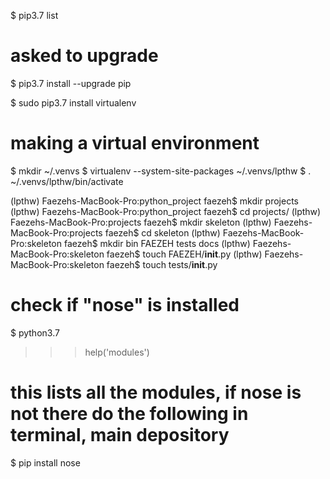 $ pip3.7 list

# asked to upgrade
$ pip3.7 install --upgrade pip

$ sudo pip3.7 install virtualenv

# making a virtual environment
$ mkdir ~/.venvs
$ virtualenv --system-site-packages ~/.venvs/lpthw
$ . ~/.venvs/lpthw/bin/activate

(lpthw) Faezehs-MacBook-Pro:python_project faezeh$ mkdir projects
(lpthw) Faezehs-MacBook-Pro:python_project faezeh$ cd projects/
(lpthw) Faezehs-MacBook-Pro:projects faezeh$ mkdir skeleton
(lpthw) Faezehs-MacBook-Pro:projects faezeh$ cd skeleton
(lpthw) Faezehs-MacBook-Pro:skeleton faezeh$ mkdir bin FAEZEH tests docs
(lpthw) Faezehs-MacBook-Pro:skeleton faezeh$ touch FAEZEH/__init__.py
(lpthw) Faezehs-MacBook-Pro:skeleton faezeh$ touch tests/__init__.py


# check if "nose" is installed
$ python3.7
>>> help('modules')
# this lists all the modules, if nose is not there do the following in terminal, main depository
$ pip install nose
